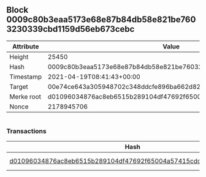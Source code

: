 ## Block 0009c80b3eaa5173e68e87b84db58e821be7603230339cbd1159d56eb673cebc

Attribute | Value
--- | ---
Height | 25450
Hash | 0009c80b3eaa5173e68e87b84db58e821be7603230339cbd1159d56eb673cebc
Timestamp | 2021-04-19T08:41:43+00:00
Target | 00e74ce643a305948702c348ddcfe896ba662d82c1a228faf4ad12250f07334e
Merke root | d01096034876ac8eb6515b289104df47692f65004a57415cdcdb6393969e8710
Nonce | 2178945706

```

```

### Transactions

Hash | Amount
--- | ---
[d01096034876ac8eb6515b289104df47692f65004a57415cdcdb6393969e8710](d01096034876ac8eb6515b289104df47692f65004a57415cdcdb6393969e8710.md) | 10.00000000 SKEPTI 
